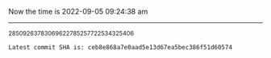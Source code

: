 Now the time is 2022-09-05 09:24:38 am

---

<small>28509263783069622785257722534325406</small>

```txt
Latest commit SHA is: ceb8e868a7e0aad5e13d67ea5bec386f51d60574
```
